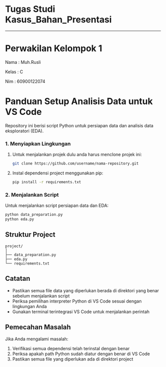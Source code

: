 # Tugas Studi Kasus_Bahan_Presentasi
______________________
#  Perwakilan Kelompok 1
Nama : Muh.Rusli

Kelas : C

Nim : 60900122074

# Panduan Setup Analisis Data untuk VS Code

Repository ini berisi script Python untuk persiapan data dan analisis data eksploratori (EDA).

### 1. Menyiapkan Lingkungan

1. Untuk menjalankan projek dulu anda harus menclone projek ini:
   ```bash
   git clone https://github.com/username/nama-repository.git
   ```

2. Instal dependensi project menggunakan pip:
   ```bash
   pip install -r requirements.txt
   ```

### 2. Menjalankan Script

Untuk menjalankan script persiapan data dan EDA:

```bash
python data_preparation.py
python eda.py
```

## Struktur Project

```
project/
│
├── data_preparation.py
├── eda.py              
└── requirements.txt    
```

## Catatan
- Pastikan semua file data yang diperlukan berada di direktori yang benar sebelum menjalankan script
- Periksa pemilihan interpreter Python di VS Code sesuai dengan lingkungan Anda
- Gunakan terminal terintegrasi VS Code untuk menjalankan perintah

## Pemecahan Masalah
Jika Anda mengalami masalah:
1. Verifikasi semua dependensi telah terinstal dengan benar
2. Periksa apakah path Python sudah diatur dengan benar di VS Code
3. Pastikan semua file yang diperlukan ada di direktori project
